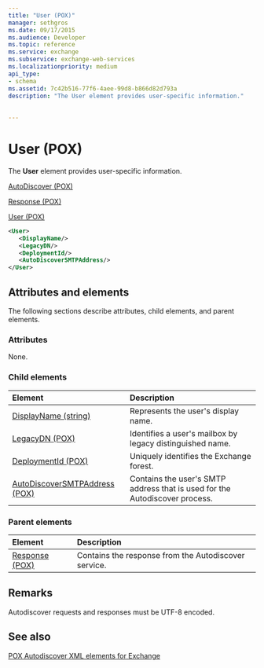 ```yaml
---
title: "User (POX)"
manager: sethgros
ms.date: 09/17/2015
ms.audience: Developer
ms.topic: reference
ms.service: exchange
ms.subservice: exchange-web-services
ms.localizationpriority: medium
api_type:
- schema
ms.assetid: 7c42b516-77f6-4aee-99d8-b866d82d793a
description: "The User element provides user-specific information."
 
 
---
```


# User (POX)

The **User** element provides user-specific information. 
  
[AutoDiscover (POX)](autodiscover-pox.md)
  
[Response (POX)](response-pox.md)
  
[User (POX)](user-pox.md)
  
```xml
<User>
   <DisplayName/>
   <LegacyDN/>
   <DeploymentId/>
   <AutoDiscoverSMTPAddress/>
</User>
```

## Attributes and elements

The following sections describe attributes, child elements, and parent elements.
  
### Attributes

None.
  
### Child elements

|**Element**|**Description**|
|:-----|:-----|
|[DisplayName (string)](displayname-string.md) <br/> |Represents the user's display name.  <br/> |
|[LegacyDN (POX)](legacydn-pox.md) <br/> |Identifies a user's mailbox by legacy distinguished name.  <br/> |
|[DeploymentId (POX)](deploymentid-pox.md) <br/> |Uniquely identifies the Exchange forest.  <br/> |
|[AutoDiscoverSMTPAddress (POX)](autodiscoversmtpaddress-pox.md) <br/> |Contains the user's SMTP address that is used for the Autodiscover process.  <br/> |
   
### Parent elements

|**Element**|**Description**|
|:-----|:-----|
|[Response (POX)](response-pox.md) <br/> |Contains the response from the Autodiscover service.  <br/> |
   
## Remarks

Autodiscover requests and responses must be UTF-8 encoded.
  
## See also



[POX Autodiscover XML elements for Exchange](pox-autodiscover-xml-elements-for-exchange.md)


